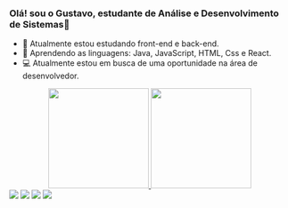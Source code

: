 ### Olá! sou o Gustavo, estudante de Análise e Desenvolvimento de Sistemas👋

- 🔭 Atualmente estou estudando front-end e back-end.
- 🌱 Aprendendo as linguagens: Java, JavaScript, HTML, Css e React.
- 💻 Atualmente estou em busca de uma oportunidade na área de desenvolvedor. 

<div align="center">
  <a href="https://github.com/GustavoRSSBr">
  <img height="180em" src="https://github-readme-stats.vercel.app/api?username=GustavoRSSBr&show_icons=true&theme=dark&include_all_commits=true&count_private=true"/>
  <img height="180em" src="https://github-readme-stats.vercel.app/api/top-langs/?username=GustavoRSSBr&layout=compact&langs_count=7&theme=dark"/>
</div>
  
  <div> 
  <a href="https://www.youtube.com/channel/UCWRI_bTaIvD3cK4wLdyxlig/featured" target="_blank"><img src="https://img.shields.io/badge/YouTube-FF0000?style=for-the-badge&logo=youtube&logoColor=white" target="_blank"></a>
  <a href="https://www.instagram.com/gustavo_rssbr/" target="_blank"><img src="https://img.shields.io/badge/-Instagram-%23E4405F?style=for-the-badge&logo=instagram&logoColor=white" target="_blank"></a>
  <a href = "mailto:gustavo.rodriguesssbr@gmail.com"><img src="https://img.shields.io/badge/-Gmail-%23333?style=for-the-badge&logo=gmail&logoColor=white" target="_blank"></a>
  <a href="https://www.linkedin.com/in/gustavo-rodrigues-443b641a4/" target="_blank"><img src="https://img.shields.io/badge/-LinkedIn-%230077B5?style=for-the-badge&logo=linkedin&logoColor=white" target="_blank"></a> 
 
 
</div>
